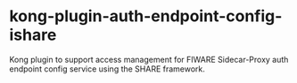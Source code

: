# kong-plugin-auth-endpoint-config-ishare
Kong plugin to support access management for FIWARE Sidecar-Proxy 
auth endpoint config service using the SHARE framework.


